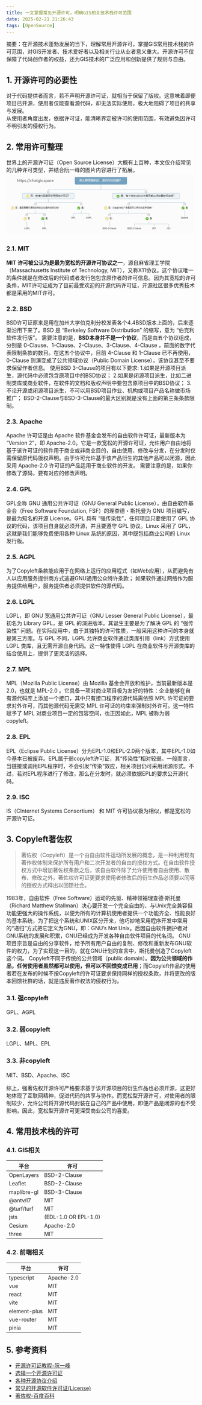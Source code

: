 ```yaml
---
title: 一文掌握常见开源许可，明确GIS相关技术栈许可范围
date: 2025-02-21 21:26:43
tags: [OpenSource]
---
```

摘要：在开源技术蓬勃发展的当下，理解常用开源许可，掌握GIS常用技术栈的许可范围，对GIS开发者、技术爱好者以及相关行业从业者意义重大。开源许可不仅保障了代码创作者的权益，还为GIS技术的广泛应用和创新提供了规则与自由。
<!--more-->
## 1. 开源许可的必要性
对于代码提供者而言，若不声明开源许可证，就相当于保留了版权。这意味着即便项目已开源，使用者仅能查看源代码，却无法实际使用，极大地阻碍了项目的共享与发展。  
从使用者角度出发，依据许可证，能清晰界定被许可的使用范围，有效避免因许可不明引发的侵权行为。

## 2. 常用许可整理
世界上的开源许可证（Open Source License）大概有上百种，本文仅介绍常见的几种许可类型，并结合阮一峰的图片内容进行了拓展。  
 ![license](../images/0014/01.png)
### 2.1. MIT
**MIT 许可被公认为是最为宽松的开源许可协议之一**，源自麻省理工学院（Massachusetts Institute of Technology, MIT），又称X11协议。这个协议唯一的条件就是在修改后的代码或者发行包包含原作者的许可信息。因为其宽松的许可条件，MIT许可证成为了目前最受欢迎的开源代码许可证，开源社区很多优秀技术都是采用的MIT许可。
### 2.2. BSD
BSD许可证原来是用在加州大学伯克利分校发表各个4.4BSD版本上面的，后来逐渐沿用下来了。BSD 是 “Berkeley Software Distribution” 的缩写，意为 “伯克利软件发行版”。
需要注意的是，**BSD本身并不是一个协议**，而是由五个协议组成，分别是 0-Clause、1-Clause、2-Clause、3-Clause、4-Clause ，前面的数字代表限制条款的数目。在这五个协议中，目前 4-Clause 和 1-Clause 已不再使用，0-Clause 则演变成了公共领域协议（Public Domain License），该协议甚至不要求保留作者信息。
使用BSD 3-Clause的项目有以下要求:
1.如果是开源项目派生，源代码中必须包含原项目中的BSD协议；
2.如果是闭源项目派生，比如二进制类库或商业软件，在软件的文档和版权声明中要包含原项目中的BSD协议；
3.不论开源或闭源项目派生，不可以用BSD项目作业、机构或项目产品名称做市场推广；
BSD-2-Clause与BSD-3-Clause的最大区别就是没有上面的第三条条款限制。
### 2.3. Apache
Apache 许可证是由 Apache 软件基金会发布的自由软件许可证，最新版本为 “Version 2”，即 Apache-2.0。它是一款宽松的开源许可证，允许用户自由地将基于该许可证的软件用于商业或非商业目的，自由使用、修改与分发，在分发时仅需保留原代码版权声明。由于许可允许基于该产品衍生的其他产品可以闭源，因此采用 Apache-2.0 许可证的产品适用于商业软件的开发。
需要注意的是，如果你修改了源码，要有对应的修改声明。
### 2.4. GPL
GPL全称 GNU 通用公共许可证（GNU General Public License），由自由软件基金会（Free Software Foundation, FSF）的理查德・斯托曼为 GNU 项目编写，是最为知名的开源 License。GPL 具有 “强传染性”，任何项目只要使用了 GPL 协议的代码，该项目自身就必须开源，并且要遵守 GPL 协议。Linux 采用了 GPL，这就是我们能够免费使用各种 Linux 系统的原因，其中既包括商业公司的 Linux 发行版。
### 2.5. AGPL
为了Copyleft条款能应用于在网络上运行的应用程式（如Web应用），从而避免有人以应用服务提供商方式逃避GNU通用公众特许条款；
如果软件通过网络作为服务提供给用户，服务提供者必须提供软件的源代码。
### 2.6. LGPL
LGPL，即 GNU 宽通用公共许可证（GNU Lesser General Public License），最初名为 Library GPL，是 GPL 的演进版本。其诞生主要是为了解决 GPL 的 “强传染性” 问题。在实际应用中，由于其独特的许可性质，一般采用这种许可的本身就是第三方库。与 GPL 不同，LGPL 允许商业软件通过类库引用（link）方式使用 LGPL 类库，且无需开源自身代码。这一特性使得 LGPL 在商业软件与开源类库的结合使用上，提供了更灵活的选择。
### 2.7. MPL
MPL（Mozilla Public License）由 Mozilla 基金会开放和维护，当前最新版本是 2.0，也就是 MPL-2.0 。它具备一项对商业项目极为友好的特性：企业能够在自有源代码库上添加一个接口，其中只有接口程序的源代码需依照 MPL 许可证的要求对外许可，而其他源代码无需受 MPL 许可证的约束来强制对外许可。这一特性赋予了 MPL 对商业项目一定的包容空间，也正因如此，MPL 被称为弱 copyleft。
### 2.8. EPL
EPL（Eclipse Public License）分为EPL-1.0和EPL-2.0两个版本，其中EPL-1.0如今基本已被废弃。EPL属于弱copyleft许可证，其“传染性”相对较弱。一般而言，当链接或调用EPL程序时，不会引发“传染”效应，相关项目仍可采用闭源形式。不过，若对EPL程序进行了修改，那么在分发时，就必须依据EPL的要求公开源代码。 
### 2.9. ISC
IS（CInternet Systems Consortium） 和 MIT 许可协议极为相似，都是宽松的开源许可证。
## 3. Copyleft著佐权
> 著佐权（Copyleft）是一个由自由软件运动所发展的概念，是一种利用现有著作权体制来保护所有用户和二次开发者的自由的授权方式。在自由软件授权方式中增加著佐权条款之后，该自由软件除了允许使用者自由使用、散布、修改之外，著佐权许可证更要求使用者修改后的衍生作品必须要以同等的授权方式释出以回馈社会。

1983年，自由软件（Free Software）运动的先驱、精神领袖理查德·斯托曼（Richard Matthew Stallman）决心要开发一个完全自由的、与Unix完全兼容但功能更强大的操作系统，以便为所有的计算机使用者提供一个功能齐全、性能良好的基本系统，为了把这个系统和UNIX区分开来，他巧妙地采用程序开发中常用的“递归”方式把它定义为GNU，即：GNU’s Not Unix。后因自由软件拥护者对GNU系统的发展和积累，GNU已经成为开发各种自由软件项目的代名词。
GNU项目宗旨是自由的分享软件，给予所有用户自由的复制、修改和重新发布GNU软件的权力，为了实现这一目的，就在GNU计划的宣言中，斯托曼创造了Copyleft这个词。
Copyleft不同于传统的公共领域（public domain）。**因为公共领域的作品，任何使用者虽然都可以使用，但可以不回馈变成已用**；而Copyleft作品的使用者若在发布的时候不按Copyleft的许可证要求保持同样的授权条款，并将更改的版本回馈社群的话，就是违反著作权法的侵权行为。
### 3.1. 强copyleft
GPL、AGPL
### 3.2. 弱copyleft
LGPL、MPL、EPL
### 3.3. 非copyleft
MIT、BSD、Apache、ISC

综上，强著佐权开源许可严格要求基于该开源项目的衍生作品也必须开源，这更好地体现了互联网精神，促进代码的共享与协作。而宽松型开源许可，对使用者的限制较少，允许公司将开源代码封装在自己的产品中使用，即便产品是闭源的也不受影响，因此，宽松型开源许可更深受商业公司的喜爱。
## 4. 常用技术栈的许可
### 4.1. GIS相关
| 平台  | 许可  |
| --- | --- |
| OpenLayers | BSD-2-Clause |
| Leaflet | BSD-2-Clause |
| maplibre-gl | BSD-3-Clause |
| @antv/l7 | MIT |
| @turf/turf | MIT |
| jsts | (EDL-1.0 OR EPL-1.0) |
| Cesium | Apache-2.0 |
| three | MIT |

### 4.2. 前端相关
| 平台  | 许可  |
| --- | --- |
| typescript | Apache-2.0 |
| vue | MIT |
| react | MIT |
| vite | MIT |
| element-plus | MIT |
| vue-router | MIT |
| pinia | MIT |

## 5. 参考资料

- [开源许可证教程-阮一峰](https://www.ruanyifeng.com/blog/2017/10/open-source-license-tutorial.html)
- [选择一个开源许可证](https://choosealicense.rustwiki.org/)
- [各种开源协议介绍](https://www.runoob.com/w3cnote/open-source-license.html)
- [常见的开源软件许可证(License)](https://www.cnblogs.com/shenStudy/p/17744662.html)
- [著佐权-百度百科](https://baike.baidu.com/item/%E8%91%97%E4%BD%90%E6%9D%83/3339812)